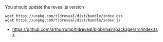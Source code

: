 You should update the reveal.js version 

```
wget https://unpkg.com/tldreveal/dist/bundle/index.css
wget https://unpkg.com/tldreveal/dist/bundle/index.js
```

- https://github.com/arthurrump/tldreveal/blob/main/package/src/index.tsx
